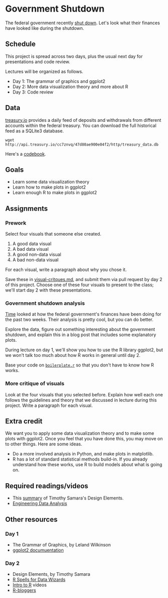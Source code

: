 Government Shutdown
======
The federal government recently
[shut down](http://en.wikipedia.org/wiki/United_States_federal_government_shutdown_of_2013).
Let's look what their finances have looked like during the shutdown.

## Schedule
This project is spread across two days, plus the
usual next day for presentations and code review.

Lectures will be organized as follows.

* Day 1: The grammar of graphics and ggplot2
* Day 2: More data visualization theory and
  more about R
* Day 3: Code review

## Data
[treasury.io](http://treasury.io) provides
a daily feed of deposits and withdrawals
from different accounts within the federal
treasury. You can download the full historical
feed as a SQLite3 database.

    wget http://api.treasury.io/cc7znvq/47d80ae900e04f2/http/treasury_data.db

Here's a [codebook](https://github.com/csvsoundsystem/federal-treasury-api/wiki/Treasury.io-Data-Dictionary).

## Goals
* Learn some data visualization theory
* Learn how to make plots in ggplot2
* Learn enough R to make plots in ggplot2

## Assignments

### Prework
Select four visuals that someone else created.

1. A good data visual
2. A bad data visual
3. A good non-data visual
4. A bad non-data visual

For each visual, write a paragraph about why you chose it.

Save these in [visual-critques.md](visual-critiques.md),
and submit them via pull request by day 2 of this project.
Choose one of these four visuals to present to the class;
we'll start day 2 with these presentations.

### Government shutdown analysis
[Time](http://swampland.time.com/2013/10/15/see-for-yourself-uncle-sams-bank-account-running-low/)
looked at how the federal government's finances have been doing for the past two weeks.
Their analysis is pretty cool, but you can do better.

Explore the data, figure out something interesting
about the government shutdown, and explain this in
a blog post that includes some explanatory plots.

During lecture on day 1, we'll show you how to
use the R library ggplot2, but we won't talk too much
about how R works in general until day 2.

Base your code on [`boilerplate.r`](boilerplate.r)
so that you don't have to know how R works.

### More critique of visuals
Look at the four visuals that you selected before.
Explain how well each one follows the guidelines
and theory that we discussed in lecture during this
project. Write a paragraph for each visual.

## Extra credit
We want you to apply some data visualization theory
and to make some plots with ggplot2. Once you feel
that you have done this, you may move on to other
things. Here are some ideas.

* Do a more involved analysis in Python, and make
    plots in matplotlib.
* R has a lot of standard statistical methods build-in.
    If you already understand how these works, use R
    to build models about what is going on.

## Required readings/videos

* This [summary](http://www.behance.net/gallery/Book-Layout-Timothy-Samaras-20-Rules-of-Good-Design/7616553)
    of Timothy Samara's Design Elements.
* [Engineering Data Analysis](http://www.youtube.com/watch?v=TaxJwC_MP9Q)

## Other resources

### Day 1

* The Grammar of Graphics, by Leland Wilkinson
* [ggplot2 documuentation](http://docs.ggplot2.org/current/)

### Day 2

* Design Elements, by Timothy Samara
* [R Spells for Data Wizards](http://thomaslevine.com/!/r-spells-for-data-wizards/)
* [Intro to R](http://www.youtube.com/playlist?list=PLOU2XLYxmsIK9qQfztXeybpHvru-TrqAP) videos
* [R-bloggers](http://www.r-bloggers.com/)
